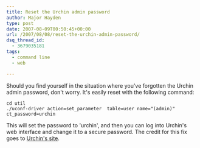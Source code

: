 ```yaml
---
title: Reset the Urchin admin password
author: Major Hayden
type: post
date: 2007-08-09T00:50:45+00:00
url: /2007/08/08/reset-the-urchin-admin-password/
dsq_thread_id:
  - 3679035181
tags:
  - command line
  - web

---
```

Should you find yourself in the situation where you've forgotten the Urchin admin password, don't worry. It's easily reset with the following command:

```
cd util
./uconf-driver action=set_parameter  table=user name="(admin)"  ct_password=urchin
```

This will set the password to 'urchin', and then you can log into Urchin's web interface and change it to a secure password. The credit for this fix goes to [Urchin's site][1].

 [1]: http://www.google.com/support/urchin45/bin/answer.py?answer=28531&topic=7392

